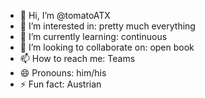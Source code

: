 - 👋 Hi, I’m @tomatoATX
- 👀 I’m interested in: pretty much everything
- 🌱 I’m currently learning: continuous
- 💞️ I’m looking to collaborate on: open book
- 📫 How to reach me: Teams
- 😄 Pronouns: him/his
- ⚡ Fun fact: Austrian

<!---
tomatoATX/tomatoATX is a ✨ special ✨ repository because its `README.md` (this file) appears on your GitHub profile.
You can click the Preview link to take a look at your changes.
--->
